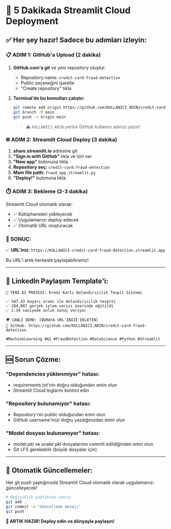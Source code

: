# 🚀 5 Dakikada Streamlit Cloud Deployment

## ✅ **Her şey hazır! Sadece bu adımları izleyin:**

### **📋 ADIM 1: GitHub'a Upload (2 dakika)**

1. **GitHub.com'a git** ve yeni repository oluştur:
   - Repository name: `credit-card-fraud-detection`
   - Public seçeneğini işaretle
   - "Create repository" tıkla

2. **Terminal'de bu komutları çalıştır:**
   ```bash
   git remote add origin https://github.com/KULLANICI_ADIN/credit-card-fraud-detection.git
   git branch -M main
   git push -u origin main
   ```
   
   > ⚠️ `KULLANICI_ADIN` yerine GitHub kullanıcı adınızı yazın!

### **🌐 ADIM 2: Streamlit Cloud Deploy (3 dakika)**

1. **share.streamlit.io** adresine git
2. **"Sign in with GitHub"** tıkla ve izin ver
3. **"New app"** butonuna tıkla
4. **Repository seç:** `credit-card-fraud-detection`
5. **Main file path:** `fraud_app_streamlit.py`
6. **"Deploy!"** butonuna tıkla

### **⏱️ ADIM 3: Bekleme (2-3 dakika)**

Streamlit Cloud otomatik olarak:
- ✅ Kütüphaneleri yükleyecek
- ✅ Uygulamanızı deploy edecek  
- ✅ Otomatik URL oluşturacak

### **🎉 SONUÇ:**

✅ **URL'iniz:** `https://KULLANICI-credit-card-fraud-detection.streamlit.app`

Bu URL'i artık herkesle paylaşabilirsiniz!

---

## 📱 **LinkedIn Paylaşım Template'i:**

```
🤖 YENİ AI PROJESİ: Kredi Kartı Dolandırıcılık Tespit Sistemi

✅ %87.43 başarı oranı ile dolandırıcılık tespiti
✅ 284,807 gerçek işlem verisi üzerinde eğitildi
✅ 2.34 saniyede anlık sonuç veriyor

🌍 CANLI DEMO: [BURAYA URL'İNİZİ EKLEYİN]
🔗 GitHub: https://github.com/KULLANICI_ADIN/credit-card-fraud-detection

#MachineLearning #AI #FraudDetection #DataScience #Python #Streamlit
```

---

## 🆘 **Sorun Çözme:**

### **"Dependencies yüklenmiyor" hatası:**
- requirements.txt'nin doğru olduğundan emin olun
- Streamlit Cloud loglarını kontrol edin

### **"Repository bulunamıyor" hatası:**
- Repository'nin public olduğundan emin olun
- GitHub username'inizi doğru yazdığınızdan emin olun

### **"Model dosyası bulunamıyor" hatası:**
- model.pkl ve scaler.pkl dosyalarının commit edildiğinden emin olun
- Git LFS gerekebilir (büyük dosyalar için)

---

## 🔄 **Otomatik Güncellemeler:**

Her git push yaptığınızda Streamlit Cloud otomatik olarak uygulamanızı güncelleyecek!

```bash
# Değişiklik yaptıktan sonra:
git add .
git commit -m "Güncelleme mesajı"
git push
```

**🚀 ARTIK HAZIR! Deploy edin ve dünyayla paylaşın!** 